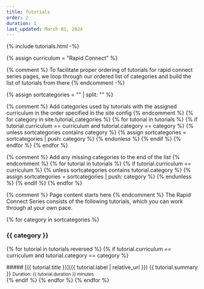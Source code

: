 ```yaml
---
title: Tutorials
order: 2
duration: 1
last_updated: March 01, 2024
---
```


{% include tutorials.html -%}

{% assign curriculum = "Rapid Connect" %}

{% comment %}
To facilitate proper ordering of tutorials for rapid connect series pages, we loop
through our ordered list of categories and build the list of tutorials from there
{% endcomment -%}

{% assign sortcategories = "" | split: "" %}

{% comment %}
Add categories used by tutorials with the assigned curriculum in the order
specified in the site config
{% endcomment %}
{% for category in site.tutorial_categories %}
{% for tutorial in tutorials %}
{% if tutorial.curriculum == curriculum and tutorial.category == category %}
{% unless sortcategories contains category %}
{% assign sortcategories = sortcategories | push: category %}
{% endunless %}
{% endif %}
{% endfor %}
{% endfor %}

{% comment %}
Add any missing categories to the end of the list
{% endcomment %}
{% for tutorial in tutorials %}
{% if tutorial.curriculum == curriculum %}
{% unless sortcategories contains tutorial.category %}
{% assign sortcategories = sortcategories | push: category %}
{% endunless %}
{% endif %}
{% endfor %}

{% comment %}
Page content starts here
{% endcomment %}
The Rapid Connect Series consists of the following tutorials, which you can work through at your own pace.

{% for category in sortcategories %}
### {{ category }}
{% for tutorial in tutorials reversed %}
{% if tutorial.curriculum == curriculum and tutorial.category == category %}
<div id="{{ tutorial.label }}" class="series-tutorial" markdown="1">
##### [{{ tutorial.title }}]({{ tutorial.label | relative_url }})
{{ tutorial.summary }}  
<small>Duration: {{ tutorial.duration }} minutes</small>
</div>
{% endif %}
{% endfor %}
{% endfor %}
